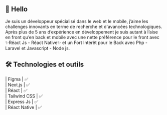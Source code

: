 
##  👋 Hello

Je suis un développeur spécialisé dans le web et le mobile, 
j’aime les challenges innovants en terme de recherche et d'avancées technologiques. 
Après plus de 5 ans d’expérience en développement je suis autant à l’aise en front qu’en back et mobile avec une nette préférence
pour le front avec ✨Réact Js - Réact Native✨ et un Fort Intérêt pour le Back avec Php - Laravel et
Javascript - Node js. 

##  🛠️ Technologies et outils

| Figma  | ✅  
| Next.js  | ✅   
| Réact | ✅  
| Tailwind CSS   | ✅  
| Express Js | ✅   
| Réact Native | ✅

